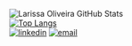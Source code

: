 
   ![Larissa Oliveira GitHub Stats](https://github-readme-stats.vercel.app/api?username=lrolivera&show_icons=true&theme=gruvbox) <br>
   [![Top Langs](https://github-readme-stats.vercel.app/api/top-langs/?username=lrolivera&layout=compact&theme=gruvbox)](https://github.com/anuraghazra/github-readme-stats) <br>
   [![linkedin](https://img.shields.io/static/v1?label=Contatos&message=Linkedln&color=FABD2F)](https://www.linkedin.com/in/lrolivera/)
   [![email](https://img.shields.io/static/v1?label=&message=E-mail&color=aac99f)](mailto:larissa.firmino2018rj@gmail.com)
